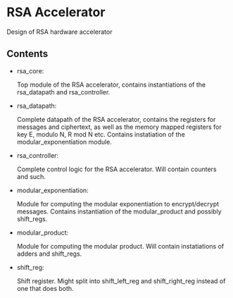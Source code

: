# RSA Accelerator
Design of RSA hardware accelerator

## Contents
* rsa_core: 

  Top module of the RSA accelerator, contains instantiations of the rsa_datapath and rsa_controller.
  
* rsa_datapath: 
  
  Complete datapath of the RSA accelerator, contains the registers for messages and ciphertext, as well as the memory mapped registers for key E, modulo N, R mod N etc. Contains instatiation of the modular_exponentiation module.
  
* rsa_controller: 

  Complete control logic for the RSA accelerator. Will contain counters and such.
  
* modular_exponentiation: 
  
  Module for computing the modular exponentiation to encrypt/decrypt messages. Contains instantiation of the modular_product and possibly shift_regs.
  
* modular_product: 

  Module for computing the modular product. Will contain instatiations of adders and shift_regs.
  
* shift_reg: 

  Shift register. Might split into shift_left_reg and shift_right_reg instead of one that does both.

